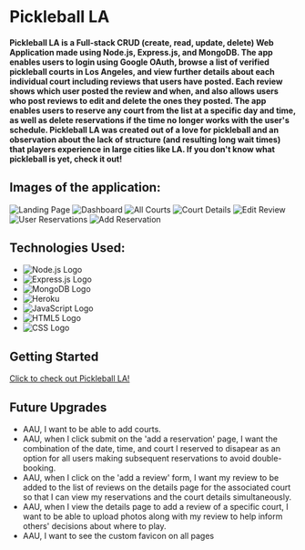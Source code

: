 # Pickleball LA

#### Pickleball LA is a Full-stack CRUD (create, read, update, delete) Web Application made using Node.js, Express.js, and MongoDB. The app enables users to login using Google OAuth, browse a list of verified pickleball courts in Los Angeles, and view further details about each individual court including reviews that users have posted. Each review shows which user posted the review and when, and also allows users who post reviews to edit and delete the ones they posted. The app enables users to reserve any court from the list at a specific day and time, as well as delete reservations if the time no longer works with the user's schedule. Pickleball LA was created out of a love for pickleball and an observation about the lack of structure (and resulting long wait times) that players experience in large cities like LA. If you don't know what pickleball is yet, check it out!

## Images of the application:
![Landing Page](https://user-images.githubusercontent.com/112985738/199847281-4637b7f9-3fa8-4bbb-a43a-c21b96530fa6.png)
![Dashboard](https://user-images.githubusercontent.com/112985738/199847382-4e91cd21-da31-49e3-8219-80a826c582a8.png)
![All Courts](https://user-images.githubusercontent.com/112985738/199847483-96c185f2-9623-4ae7-8700-9c774568b5cf.png)
![Court Details](https://user-images.githubusercontent.com/112985738/199847770-78497c5b-3de9-4cc6-a5f9-7c42f6137d57.png)
![Edit Review](https://user-images.githubusercontent.com/112985738/199847915-2bd7d0ce-c309-415b-a75b-60da97761633.png)
![User Reservations](https://user-images.githubusercontent.com/112985738/199847819-23b488fb-cdbb-4673-b444-12a726486c2e.png)
![Add Reservation](https://user-images.githubusercontent.com/112985738/199847858-e1c0ea2f-21c6-44ba-a502-57936baf5f05.png)

## Technologies Used:
* ![Node.js Logo](https://img.shields.io/badge/Node.js-43853D?style=for-the-badge&logo=node.js&logoColor=white)
* ![Express.js Logo](https://img.shields.io/badge/Express.js-404D59?style=for-the-badge)
* ![MongoDB Logo](https://img.shields.io/badge/MongoDB-4EA94B?style=for-the-badge&logo=mongodb&logoColor=white)
* ![Heroku](https://img.shields.io/badge/Heroku-430098?style=for-the-badge&logo=heroku&logoColor=white)
* ![JavaScript Logo](https://img.shields.io/badge/JavaScript-323330?style=for-the-badge&logo=javascript&logoColor=F7DF1E)
* ![HTML5 Logo](https://img.shields.io/badge/HTML5-E34F26?style=for-the-badge&logo=html5&logoColor=white)
* ![CSS Logo](https://img.shields.io/badge/CSS-239120?&style=for-the-badge&logo=css3&logoColor=white)

## Getting Started
[Click to check out Pickleball LA!](https://pickleball-la.herokuapp.com/)

## Future Upgrades
* AAU, I want to be able to add courts.
* AAU, when I click submit on the 'add a reservation' page, I want the combination of the date, time, and court I reserved to disapear as an option for all users making subsequent reservations to avoid double-booking.
* AAU, when I click on the 'add a review' form, I want my review to be added to the list of reviews on the details page for the associated court so that I can view my reservations and the court details simultaneously.
* AAU, when I view the details page to add a review of a specific court, I want to be able to upload photos along with my review to help inform others' decisions about where to play.
* AAU, I want to see the custom favicon on all pages

